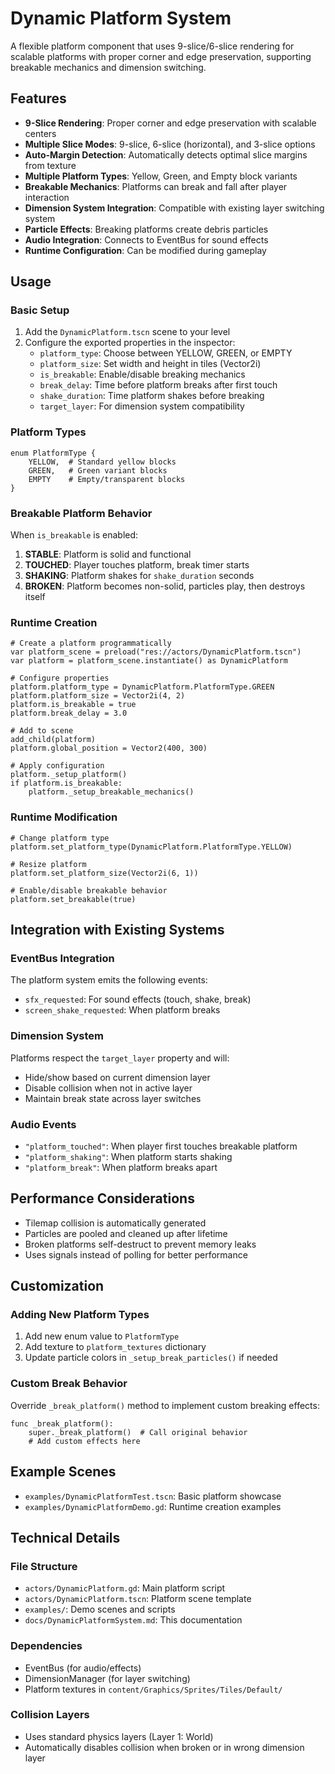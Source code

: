 # Dynamic Platform System

A flexible platform component that uses 9-slice/6-slice rendering for scalable platforms with proper corner and edge preservation, supporting breakable mechanics and dimension switching.

## Features

- **9-Slice Rendering**: Proper corner and edge preservation with scalable centers
- **Multiple Slice Modes**: 9-slice, 6-slice (horizontal), and 3-slice options
- **Auto-Margin Detection**: Automatically detects optimal slice margins from texture
- **Multiple Platform Types**: Yellow, Green, and Empty block variants
- **Breakable Mechanics**: Platforms can break and fall after player interaction
- **Dimension System Integration**: Compatible with existing layer switching system
- **Particle Effects**: Breaking platforms create debris particles
- **Audio Integration**: Connects to EventBus for sound effects
- **Runtime Configuration**: Can be modified during gameplay

## Usage

### Basic Setup

1. Add the `DynamicPlatform.tscn` scene to your level
2. Configure the exported properties in the inspector:
   - `platform_type`: Choose between YELLOW, GREEN, or EMPTY
   - `platform_size`: Set width and height in tiles (Vector2i)
   - `is_breakable`: Enable/disable breaking mechanics
   - `break_delay`: Time before platform breaks after first touch
   - `shake_duration`: Time platform shakes before breaking
   - `target_layer`: For dimension system compatibility

### Platform Types

```gdscript
enum PlatformType {
    YELLOW,  # Standard yellow blocks
    GREEN,   # Green variant blocks  
    EMPTY    # Empty/transparent blocks
}
```

### Breakable Platform Behavior

When `is_breakable` is enabled:

1. **STABLE**: Platform is solid and functional
2. **TOUCHED**: Player touches platform, break timer starts
3. **SHAKING**: Platform shakes for `shake_duration` seconds
4. **BROKEN**: Platform becomes non-solid, particles play, then destroys itself

### Runtime Creation

```gdscript
# Create a platform programmatically
var platform_scene = preload("res://actors/DynamicPlatform.tscn")
var platform = platform_scene.instantiate() as DynamicPlatform

# Configure properties
platform.platform_type = DynamicPlatform.PlatformType.GREEN
platform.platform_size = Vector2i(4, 2)
platform.is_breakable = true
platform.break_delay = 3.0

# Add to scene
add_child(platform)
platform.global_position = Vector2(400, 300)

# Apply configuration
platform._setup_platform()
if platform.is_breakable:
    platform._setup_breakable_mechanics()
```

### Runtime Modification

```gdscript
# Change platform type
platform.set_platform_type(DynamicPlatform.PlatformType.YELLOW)

# Resize platform
platform.set_platform_size(Vector2i(6, 1))

# Enable/disable breakable behavior
platform.set_breakable(true)
```

## Integration with Existing Systems

### EventBus Integration

The platform system emits the following events:
- `sfx_requested`: For sound effects (touch, shake, break)
- `screen_shake_requested`: When platform breaks

### Dimension System

Platforms respect the `target_layer` property and will:
- Hide/show based on current dimension layer
- Disable collision when not in active layer
- Maintain break state across layer switches

### Audio Events

- `"platform_touched"`: When player first touches breakable platform
- `"platform_shaking"`: When platform starts shaking
- `"platform_break"`: When platform breaks apart

## Performance Considerations

- Tilemap collision is automatically generated
- Particles are pooled and cleaned up after lifetime
- Broken platforms self-destruct to prevent memory leaks
- Uses signals instead of polling for better performance

## Customization

### Adding New Platform Types

1. Add new enum value to `PlatformType`
2. Add texture to `platform_textures` dictionary
3. Update particle colors in `_setup_break_particles()` if needed

### Custom Break Behavior

Override `_break_platform()` method to implement custom breaking effects:

```gdscript
func _break_platform():
    super._break_platform()  # Call original behavior
    # Add custom effects here
```

## Example Scenes

- `examples/DynamicPlatformTest.tscn`: Basic platform showcase
- `examples/DynamicPlatformDemo.gd`: Runtime creation examples

## Technical Details

### File Structure
- `actors/DynamicPlatform.gd`: Main platform script
- `actors/DynamicPlatform.tscn`: Platform scene template
- `examples/`: Demo scenes and scripts
- `docs/DynamicPlatformSystem.md`: This documentation

### Dependencies
- EventBus (for audio/effects)
- DimensionManager (for layer switching)
- Platform textures in `content/Graphics/Sprites/Tiles/Default/`

### Collision Layers
- Uses standard physics layers (Layer 1: World)
- Automatically disables collision when broken or in wrong dimension layer